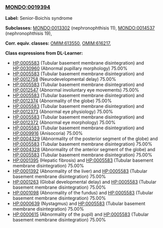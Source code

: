 
### [MONDO:0019394](http://purl.obolibrary.org/obo/MONDO_0019394)
**Label:** Senior-Boichis syndrome

**Subclasses:** [MONDO:0013302](http://purl.obolibrary.org/obo/MONDO_0013302) (nephronophthisis 11), [MONDO:0014537](http://purl.obolibrary.org/obo/MONDO_0014537) (nephronophthisis 19), 

**Corr. equiv. classes:** [OMIM:613550](http://purl.obolibrary.org/obo/OMIM_613550), [OMIM:616217](http://purl.obolibrary.org/obo/OMIM_616217), 

**Class expressions from DL-Learner:**

- [HP:0005583](http://purl.obolibrary.org/obo/HP_0005583) (Tubular basement membrane disintegration) and [HP:0030960](http://purl.obolibrary.org/obo/HP_0030960) (Abnormal pupillary morphology) 75.00%
- [HP:0005583](http://purl.obolibrary.org/obo/HP_0005583) (Tubular basement membrane disintegration) and [HP:0012758](http://purl.obolibrary.org/obo/HP_0012758) (Neurodevelopmental delay) 75.00%
- [HP:0005583](http://purl.obolibrary.org/obo/HP_0005583) (Tubular basement membrane disintegration) and [HP:0012547](http://purl.obolibrary.org/obo/HP_0012547) (Abnormal involuntary eye movements) 75.00%
- [HP:0005583](http://purl.obolibrary.org/obo/HP_0005583) (Tubular basement membrane disintegration) and [HP:0012374](http://purl.obolibrary.org/obo/HP_0012374) (Abnormality of the globe) 75.00%
- [HP:0005583](http://purl.obolibrary.org/obo/HP_0005583) (Tubular basement membrane disintegration) and [HP:0012373](http://purl.obolibrary.org/obo/HP_0012373) (Abnormal eye physiology) 75.00%
- [HP:0005583](http://purl.obolibrary.org/obo/HP_0005583) (Tubular basement membrane disintegration) and [HP:0012372](http://purl.obolibrary.org/obo/HP_0012372) (Abnormal eye morphology) 75.00%
- [HP:0005583](http://purl.obolibrary.org/obo/HP_0005583) (Tubular basement membrane disintegration) and [HP:0009916](http://purl.obolibrary.org/obo/HP_0009916) (Anisocoria) 75.00%
- [HP:0004329](http://purl.obolibrary.org/obo/HP_0004329) (Abnormality of the posterior segment of the globe) and [HP:0005583](http://purl.obolibrary.org/obo/HP_0005583) (Tubular basement membrane disintegration) 75.00%
- [HP:0004328](http://purl.obolibrary.org/obo/HP_0004328) (Abnormality of the anterior segment of the globe) and [HP:0005583](http://purl.obolibrary.org/obo/HP_0005583) (Tubular basement membrane disintegration) 75.00%
- [HP:0001395](http://purl.obolibrary.org/obo/HP_0001395) (Hepatic fibrosis) and [HP:0005583](http://purl.obolibrary.org/obo/HP_0005583) (Tubular basement membrane disintegration) 75.00%
- [HP:0001392](http://purl.obolibrary.org/obo/HP_0001392) (Abnormality of the liver) and [HP:0005583](http://purl.obolibrary.org/obo/HP_0005583) (Tubular basement membrane disintegration) 75.00%
- [HP:0001263](http://purl.obolibrary.org/obo/HP_0001263) (Global developmental delay) and [HP:0005583](http://purl.obolibrary.org/obo/HP_0005583) (Tubular basement membrane disintegration) 75.00%
- [HP:0001098](http://purl.obolibrary.org/obo/HP_0001098) (Abnormality of the fundus) and [HP:0005583](http://purl.obolibrary.org/obo/HP_0005583) (Tubular basement membrane disintegration) 75.00%
- [HP:0000639](http://purl.obolibrary.org/obo/HP_0000639) (Nystagmus) and [HP:0005583](http://purl.obolibrary.org/obo/HP_0005583) (Tubular basement membrane disintegration) 75.00%
- [HP:0000615](http://purl.obolibrary.org/obo/HP_0000615) (Abnormality of the pupil) and [HP:0005583](http://purl.obolibrary.org/obo/HP_0005583) (Tubular basement membrane disintegration) 75.00%


